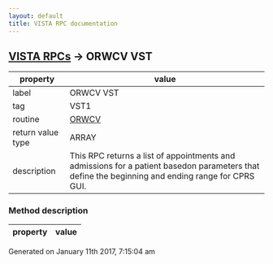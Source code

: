 ```yaml
---
layout: default
title: VISTA RPC documentation
---
```




## [VISTA RPCs](TableOfContent.md) &#8594; ORWCV VST 

 property | value 
--- | --- 
 label | ORWCV VST
 tag | VST1
 routine | [ORWCV](http://code.osehra.org/dox/Routine_ORWCV_source.html)
 return value type | ARRAY
 description | This RPC returns a list of appointments and admissions for a patient basedon parameters that define the beginning and ending range for CPRS GUI.


### Method description

 property | value 
--- | --- 




 Generated on January 11th 2017, 7:15:04 am